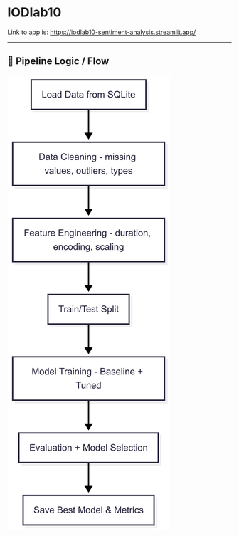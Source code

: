 # IODlab10

Link to app is: https://iodlab10-sentiment-analysis.streamlit.app/


---

## 🔄 Pipeline Logic / Flow

![Pipeline Flow](assets/flowchart.png)
